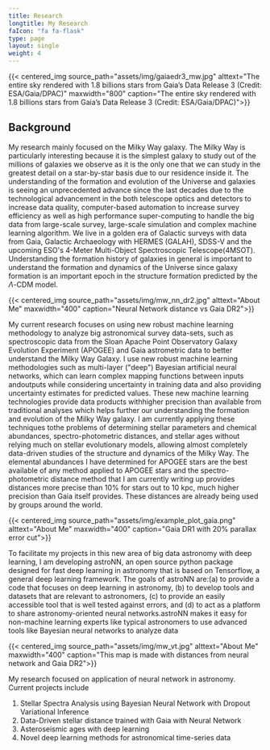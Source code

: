 ```yaml
---
title: Research
longtitle: My Research
faIcon: "fa fa-flask"
type: page
layout: single
weight: 4
---
```


{{< centered_img source_path="assets/img/gaiaedr3_mw.jpg" alttext="The entire sky rendered with 1.8 billions stars from Gaia’s Data Release 3  (Credit: ESA/Gaia/DPAC)" maxwidth="800" caption="The entire sky rendered with 1.8 billions stars from Gaia’s Data Release 3 (Credit: ESA/Gaia/DPAC)">}}

Background
--------------

My research mainly focused on the Milky Way galaxy. The Milky Way is particularly interesting because it is the simplest galaxy to study out of the millions of galaxies we observe as it is the only one that we can study in the greatest detail on a star-by-star basis due to our residence inside it. The understanding of the formation and evolution of the Universe and galaxies is seeing an unprecedented advance since the last decades due to the technological advancement in the both telescope optics and detectors to increase data quality, computer-based automation to increase survey efficiency as well as high performance super-computing to handle the big data from large-scale survey, large-scale simulation and complex machine learning algorithm. We live in a golden era of Galactic surveys with data from Gaia, Galactic Archaeology with HERMES (GALAH), SDSS-V and the upcoming ESO's 4-Meter Multi-Object Spectroscopic Telescope(4MSOT). Understanding the formation history of galaxies in general is important to understand the formation and dynamics of the Universe since galaxy formation is an important epoch in the structure formation predicted by the $\Lambda$-CDM model.

{{< centered_img source_path="assets/img/mw_nn_dr2.jpg" alttext="About Me" maxwidth="400" caption="Neural Network distance vs Gaia DR2">}}

My current research focuses on using new robust machine learning methodology to analyze big astronomical survey data-sets, such as spectroscopic data from the Sloan Apache Point Observatory Galaxy Evolution Experiment (APOGEE) and Gaia astrometric data to better understand the Milky Way Galaxy. I use new robust machine learning methodologies such as multi-layer ("deep") Bayesian artificial neural networks, which can learn complex mapping functions between inputs andoutputs while considering uncertainty in training data and also providing uncertainty estimates for predicted values. These new machine learning technologies provide data products withhigher precision than available from traditional analyses which helps further our understanding the formation and evolution of the Milky Way galaxy. I am currently applying these techniques tothe problems of determining stellar parameters and chemical abundances, spectro-photometric distances, and stellar ages without relying much on stellar evolutionary models, allowing almost completely data-driven studies of the structure and dynamics of the Milky Way. The elemental abundances I have determined for APOGEE stars are the best available of any method applied to APOGEE stars and the spectro-photometric distance method that I am currently writing up provides distances more precise than 10% for stars out to 10 kpc, much higher precision than Gaia itself provides. These distances are already being used by groups around the world.

{{< centered_img source_path="assets/img/example_plot_gaia.png" alttext="About Me" maxwidth="400" caption="Gaia DR1 with 20% parallax error cut">}}

To facilitate my projects in this new area of big data astronomy with deep learning, I am developing astroNN, an open source python package designed for fast deep learning in astronomy that is based on Tensorflow, a general deep learning framework. The goals of astroNN are:(a) to provide a code that focuses on deep learning in astronomy, (b) to develop tools and datasets that are relevant to astronomers, (c) to provide an easily accessible tool that is well tested against errors, and (d) to act as a platform to share astronomy-oriented neural networks.astroNN makes it easy for non-machine learning experts like typical astronomers to use advanced tools like Bayesian neural networks to analyze data

{{< centered_img source_path="assets/img/mw_vt.jpg" alttext="About Me" maxwidth="400" caption="This map is made with distances from neural network and Gaia DR2">}}

My research focused on application of neural network in astronomy. Current projects include
1. Stellar Spectra Analysis using Bayesian Neural Network with Dropout Variational Inference
1. Data-Driven stellar distance trained with Gaia with Neural Network
1. Asteroseismic ages with deep learning
1. Novel deep learning methods for astronomical time-series data
